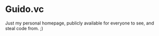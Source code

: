 # Guido.vc
Just my personal homepage, publicly available for everyone to see, and steal code from. ;)
